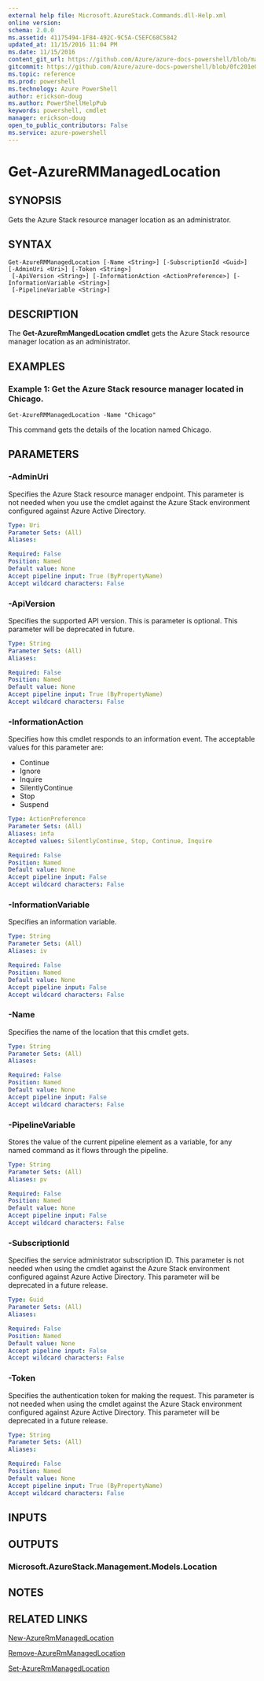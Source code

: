 ```yaml
---
external help file: Microsoft.AzureStack.Commands.dll-Help.xml
online version:
schema: 2.0.0
ms.assetid: 41175494-1F84-492C-9C5A-C5EFC68C5842
updated_at: 11/15/2016 11:04 PM
ms.date: 11/15/2016
content_git_url: https://github.com/Azure/azure-docs-powershell/blob/master/azureps-cmdlets-docs/ResourceManager/AzureRM.AzureStackAdmin/v1.2.6/Get-AzureRMManagedLocation.md
gitcommit: https://github.com/Azure/azure-docs-powershell/blob/0fc201e069c7389d9c830720fb027c45afabb0ac/azureps-cmdlets-docs/ResourceManager/AzureRM.AzureStackAdmin/v1.2.6/Get-AzureRMManagedLocation.md
ms.topic: reference
ms.prod: powershell
ms.technology: Azure PowerShell
author: erickson-doug
ms.author: PowerShellHelpPub
keywords: powershell, cmdlet
manager: erickson-doug
open_to_public_contributors: False
ms.service: azure-powershell
---
```


# Get-AzureRMManagedLocation

## SYNOPSIS
Gets the Azure Stack resource manager location as an administrator.

## SYNTAX

```
Get-AzureRMManagedLocation [-Name <String>] [-SubscriptionId <Guid>] [-AdminUri <Uri>] [-Token <String>]
 [-ApiVersion <String>] [-InformationAction <ActionPreference>] [-InformationVariable <String>]
 [-PipelineVariable <String>]
```

## DESCRIPTION
The **Get-AzureRmMangedLocation cmdlet** gets the Azure Stack resource manager location as an administrator.

## EXAMPLES

### Example 1: Get the Azure Stack resource manager located in Chicago.
```
Get-AzureRMManagedLocation -Name "Chicago"
```

This command gets the details of the location named Chicago.

## PARAMETERS

### -AdminUri
Specifies the Azure Stack resource manager endpoint.
This parameter is not needed when you use the cmdlet against the Azure Stack environment configured against Azure Active Directory.

```yaml
Type: Uri
Parameter Sets: (All)
Aliases:

Required: False
Position: Named
Default value: None
Accept pipeline input: True (ByPropertyName)
Accept wildcard characters: False
```

### -ApiVersion
Specifies the supported API version.
This is parameter is optional.
This parameter will be deprecated in future.

```yaml
Type: String
Parameter Sets: (All)
Aliases:

Required: False
Position: Named
Default value: None
Accept pipeline input: True (ByPropertyName)
Accept wildcard characters: False
```

### -InformationAction
Specifies how this cmdlet responds to an information event.
The acceptable values for this parameter are:
* Continue
* Ignore
* Inquire
* SilentlyContinue
* Stop
* Suspend

```yaml
Type: ActionPreference
Parameter Sets: (All)
Aliases: infa
Accepted values: SilentlyContinue, Stop, Continue, Inquire

Required: False
Position: Named
Default value: None
Accept pipeline input: False
Accept wildcard characters: False
```

### -InformationVariable
Specifies an information variable.

```yaml
Type: String
Parameter Sets: (All)
Aliases: iv

Required: False
Position: Named
Default value: None
Accept pipeline input: False
Accept wildcard characters: False
```

### -Name
Specifies the name of the location that this cmdlet gets.

```yaml
Type: String
Parameter Sets: (All)
Aliases:

Required: False
Position: Named
Default value: None
Accept pipeline input: False
Accept wildcard characters: False
```

### -PipelineVariable
Stores the value of the current pipeline element as a variable, for any named command as it flows through the pipeline.

```yaml
Type: String
Parameter Sets: (All)
Aliases: pv

Required: False
Position: Named
Default value: None
Accept pipeline input: False
Accept wildcard characters: False
```

### -SubscriptionId
Specifies the service administrator subscription ID.
This parameter is not needed when using the cmdlet against the Azure Stack environment configured against Azure Active Directory.
This parameter will be deprecated in a future release.

```yaml
Type: Guid
Parameter Sets: (All)
Aliases:

Required: False
Position: Named
Default value: None
Accept pipeline input: False
Accept wildcard characters: False
```

### -Token
Specifies the authentication token for making the request.
This parameter is not needed when using the cmdlet against the Azure Stack environment configured against Azure Active Directory.
This parameter will be deprecated in a future release.

```yaml
Type: String
Parameter Sets: (All)
Aliases:

Required: False
Position: Named
Default value: None
Accept pipeline input: True (ByPropertyName)
Accept wildcard characters: False
```

## INPUTS

## OUTPUTS

### Microsoft.AzureStack.Management.Models.Location

## NOTES

## RELATED LINKS

[New-AzureRmManagedLocation](xref:ResourceManager/AzureRM.AzureStackAdmin/v1.2.6/New-AzureRmManagedLocation.md)

[Remove-AzureRmManagedLocation](xref:ResourceManager/AzureRM.AzureStackAdmin/v1.2.6/Remove-AzureRmManagedLocation.md)

[Set-AzureRmManagedLocation](xref:ResourceManager/AzureRM.AzureStackAdmin/v1.2.6/Set-AzureRmManagedLocation.md)
